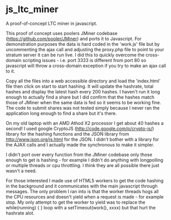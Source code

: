 js_ltc_miner
============

A proof-of-concept LTC miner in javascript.

This proof of concept uses poolers JMiner codebase (https://github.com/pooler/JMiner) and ports it to Javascript. For demonstration purposes the data is hard coded in the 'work.js' file but by uncommenting the ajax call and adjusting the proxy.php file to point to your stratum server it can be run live. I did this to quickly overcome the cross-domain scripting issues - i.e. port 3333 is different from port 80 so javascript will throw a cross-domain exception if you try to make an ajax call to it.

Copy all the files into a web accessible directory and load the 'index.html' file then click on start to start hashing. It will update the hashrate, total hashes and display the latest hash every 200 hashes. I haven't run it long enough to actually find a share but I did confirm that the hashes match those of JMiner when the same data is fed so it seems to be working fine. The code to submit shares was not tested simply because I never ran the application long enough to find a share but it's there.

On my old laptop with an AMD Athod X2 processor I get about 40 hashes a second! I used google CryptoJS (http://code.google.com/p/crypto-js/) library for the hashing functions and the JSON library from http://www.json.org/js.html for the JSON. I didn't bother with a library for the AJAX calls and I actually made the synchronous to make it simpler. 

I didn't port over every function from the JMiner codebase only those enough to get is hashing - for example I didn't do anything with longpolling or multiple threads or cpu throttling. I think they are all possible there just wasn't a need.

For those interested I made use of HTML5 workers to get the code hashing in the background and it communicates with the main javascript through messages. The only problem I ran into is that the worker threads hogs all the CPU resources and doesn't yield when a request is made - for example stop. My only attempt to get the worker to yield was to replace the while(running) { } loop with a setTimeout(work(), xxxx) but that hurt the hashrate alot.
